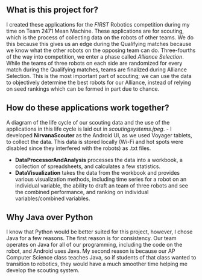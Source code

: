 ## What is this project for?  
I created these applications for the *FIRST* Robotics competition during my time on Team 2471 Mean Machine. These applications are for scouting, which is the process of collecting data on the robots of other teams. We do this because this gives us an edge during the Qualifying matches because we know what the other robots on the opposing team can do. Three-fourths of the way into competition, we enter a phase called *Alliance Selection*. While the teams of three robots on each side are randomized for every match during the Qualifying matches, teams are finalized during Alliance Selection. This is the most important part of scouting; we can use the data to objectively determine the best robots for our Alliance, instead of relying on seed rankings which can be formed in part due to chance.  
## How do these applications work together?
A diagram of the life cycle of our scouting data and the use of the applications in this life cycle is laid out in *scoutingsystems.jpeg*. - I developed **NirvanaScouter** as the Android UI, as we used Voyager tablets, to collect the data. This data is stored locally (Wi-Fi and hot spots were disabled since they interfered with the robots) as .txt files. 
- **DataProcessorAndAnalysis** processes the data into a workbook, a collection of spreadsheets, and calculates a few statistics. 
- **DataVisualization** takes the data from the workbook and provides various visualization methods, including time series for a robot on an individual variable, the ability to draft an team of three robots and see the combined performance, and ranking on individual variables/combined variables.
## Why Java over Python
I know that Python would be better suited for this project, however, I chose Java for a few reasons. The first reason is for consistency. Our team operates on Java for all of our programming, including the code on the robot, and Android uses Java. My second reason is because our AP Computer Science class teaches Java, so if students of that class wanted to transition to robotics, they would have a much smoother time helping me develop the scouting system. 

